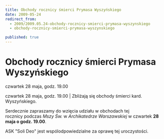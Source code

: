 ```yaml
---
title: Obchody rocznicy śmierci Prymasa Wyszyńskiego
date: 2009-05-24
redirect_from: 
  - 2009/2009.05.24-obchody-rocznicy-smierci-prymasa-wyszynskiego
  - obchody-rocznicy-smierci-prymasa-wyszynskiego

published: true
---
```




# Obchody rocznicy śmierci Prymasa Wyszyńskiego

<time>czwartek 28 maja, godz. 19.00</time>

czwartek 28 maja, godz. 19.00 | 
Zbliżają się obchody śmierci kard. Wyszyńskiego.


Serdecznie zapraszamy do wzięcia udziału w obchodach tej rocznicy&nbsp;podczas&nbsp;*Mszy Św.* w *Archikatedrze Warszawskiej* w czwartek 
**28 maja o godz. 19.00**.


ASK "Soli Deo" jest wspólodpowiedzialne za oprawę tej uroczystości.


<!--CONTENT FROM OLD SERVER (jos before 2013): czwartek 28 maja, godz. 19.00 | 
Zbliżają się obchody śmierci kard. Wyszyńskiego.




Serdecznie zapraszamy do wzięcia udziału w obchodach tej rocznicy&nbsp;podczas&nbsp;*Mszy Św.* w *Archikatedrze Warszawskiej* w czwartek 
**28 maja o godz. 19.00**.




ASK "Soli Deo" jest wspólodpowiedzialne za oprawę tej uroczystości.

-->

<!--{{json:{"created_date":"2009-05-24 13:18:31","publish_down":"0000-00-00 00:00:00","id":"764"}}}-->
